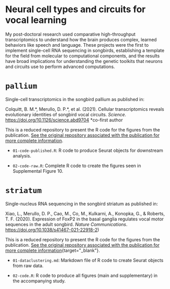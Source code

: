 # Neural cell types and circuits for vocal learning

My post-doctoral research used comparative high-throughput transcriptomics to understand how the brain produces complex, learned behaviors like speech and language. These projects were the first to implement single-cell RNA sequencing in songbirds, establishing a template for the field from molecular to computational components, and the results have broad implications for understanding the genetic toolkits that neurons and circuits use to perform advanced computations.

# `pallium`

Single-cell transcriptomics in the songbird pallium as published in:

Colquitt, B. M.\*, Merullo, D. P.\*, et al. (2021). Cellular transcriptomics reveals evolutionary identities of songbird vocal circuits. *Science*. https://doi.org/10.1126/science.abd9704 \*co-first author

This is a reduced repository to present the R code for the figures from the publication. [See the original repository associated with the publication for more complete information](https://github.com/bradleycolquitt/songbird_cells).

- `01-code-published.R`: R code to produce Seurat objects for downstream analysis.

- `02-code-raw.R`: Complete R code to create the figures seen in Supplemental Figure 10.

# `striatum`

Single-nucleus RNA sequencing in the songbird striatum as published in:

Xiao, L., Merullo, D. P., Cao, M., Co, M., Kulkarni, A., Konopka, G., & Roberts, T. F. (2020). Expression of FoxP2 in the basal ganglia regulates vocal motor sequences in the adult songbird. *Nature Communications*. https://doi.org/10.1038/s41467-021-22918-2)

This is a reduced repository to present the R code for the figures from the publication. [See the original repository associated with the publication for more complete information](https://github.com/konopkalab/songbird_areax){target="_blank"}.

- `01-dataclustering.md`: Markdown file of R code to create Seurat objects from raw data.
  
- `02-code.R`: R code to produce all figures (main and supplementary) in the accompanying study. 
